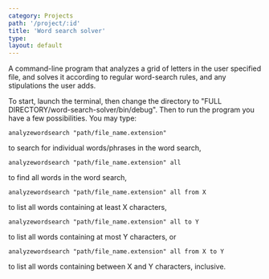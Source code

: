 ```yaml
---
category: Projects
path: '/project/:id'
title: 'Word search solver'
type:
layout: default
---
```


A command-line program that analyzes a grid of letters in the user specified file, and solves it according to regular word-search rules, and any stipulations the user adds.

To start, launch the terminal, then change the directory to "FULL DIRECTORY/word-search-solver/bin/debug". Then to run the program you have a few possibilities.
You may type:
```
analyzewordsearch "path/file_name.extension"
```
to search for individual words/phrases in the word search,

```
analyzewordsearch "path/file_name.extension" all
```
to find all words in the word search,

```
analyzewordsearch "path/file_name.extension" all from X
```
to list all words containing at least X characters,

```
analyzewordsearch "path/file_name.extension" all to Y
```
to list all words containing at most Y characters, or


```
analyzewordsearch "path/file_name.extension" all from X to Y
```
to list all words containing between X and Y characters, inclusive.